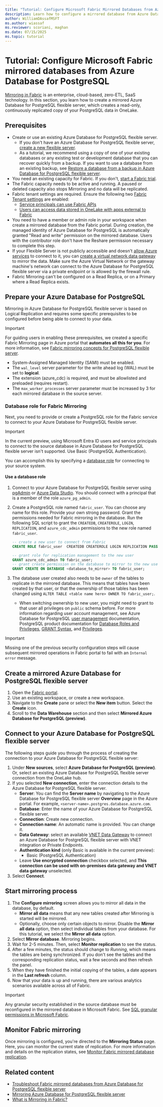 ```yaml
---
title: "Tutorial: Configure Microsoft Fabric Mirrored Databases from Azure Database for PostgreSQL Flexible Server"
description: Learn how to configure a mirrored database from Azure Database for PostgreSQL flexible server in Microsoft Fabric.
author: WilliamDAssafMSFT
ms.author: wiassaf
ms.reviewer: scoriani, maghan
ms.date: 07/15/2025
ms.topic: tutorial
---
```


# Tutorial: Configure Microsoft Fabric mirrored databases from Azure Database for PostgreSQL

[Mirroring in Fabric](../database/mirrored-database/overview.md) is an enterprise, cloud-based, zero-ETL, SaaS technology. In this section, you learn how to create a mirrored Azure Database for PostgreSQL flexible server, which creates a read-only, continuously replicated copy of your PostgreSQL data in OneLake.

## Prerequisites

- Create or use an existing Azure Database for PostgreSQL flexible server.
    - If you don't have an Azure Database for PostgreSQL flexible server, [create a new flexible server](/azure/postgresql/flexible-server/quickstart-create-server).
    - As a tutorial, we recommend using a copy of one of your existing databases or any existing test or development database that you can recover quickly from a backup. If you want to use a database from an existing backup, see [Restore a database from a backup in Azure Database for PostgreSQL flexible server](/azure/postgresql/flexible-server/how-to-restore-latest-restore-point).
- You need an existing capacity for Fabric. If you don't, [start a Fabric trial](../fundamentals/fabric-trial.md).
- The Fabric capacity needs to be active and running. A paused or deleted capacity also stops Mirroring and no data will be replicated.
- Fabric tenant settings are required. Ensure the following two [Fabric Tenant settings](../admin/about-tenant-settings.md) are enabled:
    - [Service principals can use Fabric APIs](../../admin/service-admin-portal-developer.md#service-principals-can-use-fabric-apis)
    - [Users can access data stored in OneLake with apps external to Fabric](../../admin/tenant-settings-index.md#onelake-settings)
- You need to have a member or admin role in your workspace when create a mirrored database from the Fabric portal. During creation, the managed identity of Azure Database for PostgreSQL is automatically granted "Read and write" permission on the mirrored database. Users with the contributor role don't have the Reshare permission necessary to complete this step.
- If your Flexible Server is not publicly accessible and doesn't [allow Azure services](/azure/azure-sql/database/network-access-controls-overview#allow-azure-services) to connect to it, you can [create a virtual network data gateway](/data-integration/vnet/create-data-gateways) to mirror the data. Make sure the Azure Virtual Network or the gateway machine's network can connect to the Azure Database for PostgreSQL flexible server via a private endpoint or is allowed by the firewall rule.
- Fabric Mirroring can't be configured on a Read Replica, or on a Primary where a Read Replica exists.


## Prepare your Azure Database for PostgreSQL

Mirroring in Azure Database for PostgreSQL flexible server is based on Logical Replication and requires some specific prerequisites to be configured before being able to connect to your data.

> [!IMPORTANT]
> For guiding users in enabling these prerequisites, we created a specific Fabric Mirroring page in Azure portal that **automates all this for you**. For more information, see [Fabric mirroring concepts for PostgreSQL flexible server](/azure/postgresql/flexible-server/concepts-fabric-mirroring).
>
> - System-Assigned Managed Identity (SAMI) must be enabled.
> - The `wal_level` server parameter for the write ahead log (WAL) must be set to **logical**.
> - The extension (azure_cdc) is required, and must be allowlisted and preloaded (requires restart).
> - The `max_worker_processes` server parameter must be increased by 3 for each mirrored database in the source server.

### Database role for Fabric Mirroring

Next, you need to provide or create a PostgreSQL role for the Fabric service to connect to your Azure Database for PostgreSQL flexible server.

> [!IMPORTANT]  
> In the current preview, using Microsoft Entra ID users and service principals to connect to the source database in Azure Database for PostgreSQL flexible server isn't supported. Use Basic (PostgreSQL Authentication).

You can accomplish this by specifying a [database role](#use-a-database-role) for connecting to your source system.

#### Use a database role

1. Connect to your Azure Database for PostgreSQL flexible server using [pgAdmin](https://www.pgadmin.org/) or [Azure Data Studio](/sql/azure-data-studio/download-azure-data-studio). You should connect with a principal that is a member of the role `azure_pg_admin`.
1. Create a PostgreSQL role named `fabric_user`. You can choose any name for this role. Provide your own strong password. Grant the permissions needed for Fabric mirroring in the database. Run the following SQL script to grant the `CREATEDB`, `CREATEROLE`, `LOGIN`, `REPLICATION`, and `azure_cdc_admin` permissions to the new role named `fabric_user`.

    ```sql
    -- create a new user to connect from Fabric
    CREATE ROLE fabric_user  CREATEDB CREATEROLE LOGIN REPLICATION PASSWORD '<strong password>';

    -- grant role for replication management to the new user
    GRANT azure_cdc_admin TO fabric_user;
    -- grant create permission on the database to mirror to the new user
    GRANT CREATE ON DATABASE <database_to_mirror> TO fabric_user;
    ```

1. The database user created also needs to be `owner` of the tables to replicate in the mirrored database. This means that tables have been created by that user, or that the ownership of those tables has been changed using `ALTER TABLE <table name here> OWNER TO fabric_user;`.
   - When switching ownership to new user, you might need to grant to that user all privileges on `public` schema before. For more information regarding user account management, see Azure Database for PostgreSQL [user management](/azure/postgresql/flexible-server/how-to-create-users) documentation, PostgreSQL product documentation for [Database Roles and Privileges](https://www.postgresql.org/docs/current/static/user-manag.html), [GRANT Syntax](https://www.postgresql.org/docs/current/static/sql-grant.html), and [Privileges](https://www.postgresql.org/docs/current/static/ddl-priv.html).

> [!IMPORTANT]  
> Missing one of the previous security configuration steps will cause subsequent mirrored operations in Fabric portal to fail with an `Internal error` message.

## Create a mirrored Azure Database for PostgreSQL flexible server

1. Open the [Fabric portal](https://fabric.microsoft.com).
1. Use an existing workspace, or create a new workspace.
1. Navigate to the **Create** pane or select the **New item** button. Select the **Create** icon.
1. Scroll to the **Data Warehouse** section and then select **Mirrored Azure Database for PostgreSQL (preview)**.

## Connect to your Azure Database for PostgreSQL flexible server

The following steps guide you through the process of creating the connection to your Azure Database for PostgreSQL flexible server:

1. Under **New sources**, select **Azure Database for PostgreSQL (preview)**. Or, select an existing Azure Database for PostgreSQL flexible server connection from the OneLake hub.
1. If you selected **New connection**, enter the connection details to the Azure Database for PostgreSQL flexible server.
   - **Server**: You can find the **Server name** by navigating to the Azure Database for PostgreSQL flexible server **Overview** page in the Azure portal. For example, `<server-name>.postgres.database.azure.com`.
   - **Database**: Enter the name of your Azure Database for PostgreSQL flexible server.
   - **Connection**: Create new connection.
   - **Connection name**: An automatic name is provided. You can change it.
   - **Data Gateway**: select an available [VNET Data Gateway](/data-integration/vnet/create-data-gateways) to connect an Azure Database for PostgreSQL flexible server with VNET integration or Private Endpoints.
   - **Authentication kind** (only Basic is available in the current preview):
       - Basic (PostgreSQL Authentication)
    - Leave **Use encrypted connection** checkbox selected, and **This connection can be used with on-premises data gateway and VNET data gateway** unselected.
1. Select **Connect**.

## Start mirroring process

1. The **Configure mirroring** screen allows you to mirror all data in the database, by default.
    - **Mirror all data** means that any new tables created after Mirroring is started will be mirrored.
    - Optionally, choose only certain objects to mirror. Disable the **Mirror all data** option, then select individual tables from your database.
    For this tutorial, we select the **Mirror all data** option.
1. Select **Mirror database**. Mirroring begins.
1. Wait for 2-5 minutes. Then, select **Monitor replication** to see the status.
1. After a few minutes, the status should change to *Running*, which means the tables are being synchronized.
    If you don't see the tables and the corresponding replication status, wait a few seconds and then refresh the panel.
1. When they have finished the initial copying of the tables, a date appears in the **Last refresh** column.
1. Now that your data is up and running, there are various analytics scenarios available across all of Fabric.

> [!IMPORTANT]
> Any granular security established in the source database must be reconfigured in the mirrored database in Microsoft Fabric. See [SQL granular permissions in Microsoft Fabric](../data-warehouse/sql-granular-permissions.md).

## Monitor Fabric mirroring

Once mirroring is configured, you're directed to the **Mirroring Status** page. Here, you can monitor the current state of replication. For more information and details on the replication states, see [Monitor Fabric mirrored database replication](../database/mirrored-database/monitor.md).

## Related content

- [Troubleshoot Fabric mirrored databases from Azure Database for PostgreSQL flexible server](../database/mirrored-database/azure-database-postgresql-troubleshoot.md)
- [Mirroring Azure Database for PostgreSQL flexible server](../database/mirrored-database/azure-database-postgresql.md)
- [What is Mirroring in Fabric?](../database/mirrored-database/overview.md)
